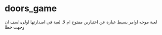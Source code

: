 # doors_game
لعبة موجه اوامر بسيط عبارة عن اختيارين مفتوح ام لا.
لعبة في اصدارتها اولى،اسف ان وجهت خطا
